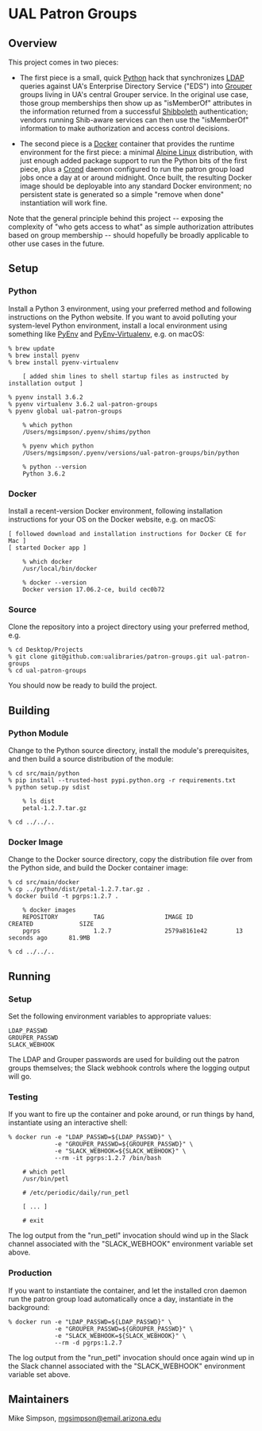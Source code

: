 # UAL Patron Groups

## Overview

This project comes in two pieces:

*   The first piece is a small, quick [Python][python] hack that synchronizes [LDAP][ldap]
    queries against UA's Enterprise Directory Service ("EDS") into [Grouper][grouper] groups
    living in UA's central Grouper service.  In the original use case, those group memberships
    then show up as "isMemberOf" attributes in the information returned from a successful 
    [Shibboleth][shibboleth] authentication; vendors running Shib-aware services can then 
    use the "isMemberOf" information to make authorization and access control decisions.

*   The second piece is a [Docker][docker] container that provides the runtime environment
    for the first piece: a minimal [Alpine Linux][alpine] distribution, with just enough
    added package support to run the Python bits of the first piece, plus a [Crond][crond]
    daemon configured to run the patron group load jobs once a day at or around midnight. 
    Once built, the resulting Docker image should be deployable into any standard Docker
    environment; no persistent state is generated so a simple "remove when done"
    instantiation will work fine.

Note that the general principle behind this project -- exposing the complexity of "who gets 
access to what" as simple authorization attributes based on group membership -- should hopefully
be broadly applicable to other use cases in the future.

## Setup

### Python
    
Install a Python 3 environment, using your preferred method and following instructions
on the Python website. If you want to avoid polluting your system-level Python environment,
install a local environment using something like [PyEnv][pyenv] and 
[PyEnv-Virtualenv][pyenv-virtualenv], e.g. on macOS:

    % brew update
    % brew install pyenv
    % brew install pyenv-virtualenv
    
        [ added shim lines to shell startup files as instructed by installation output ]
        
	% pyenv install 3.6.2
    % pyenv virtualenv 3.6.2 ual-patron-groups
    % pyenv global ual-patron-groups
    
        % which python
        /Users/mgsimpson/.pyenv/shims/python

        % pyenv which python
        /Users/mgsimpson/.pyenv/versions/ual-patron-groups/bin/python

        % python --version
        Python 3.6.2

### Docker

Install a recent-version Docker environment, following installation instructions for your
OS on the Docker website, e.g. on macOS:

    [ followed download and installation instructions for Docker CE for Mac ]
    [ started Docker app ]
    
        % which docker
        /usr/local/bin/docker
        
        % docker --version
        Docker version 17.06.2-ce, build cec0b72

### Source

Clone the repository into a project directory using your preferred method, e.g.

    % cd Desktop/Projects
    % git clone git@github.com:ualibraries/patron-groups.git ual-patron-groups
    % cd ual-patron-groups

You should now be ready to build the project.

## Building

### Python Module

Change to the Python source directory, install the module's prerequisites, and then
build a source distribution of the module:

    % cd src/main/python
    % pip install --trusted-host pypi.python.org -r requirements.txt
    % python setup.py sdist
    
        % ls dist
        petal-1.2.7.tar.gz
        
    % cd ../../..
    
### Docker Image

Change to the Docker source directory, copy the distribution file over from the Python
side, and build the Docker container image:

    % cd src/main/docker
    % cp ../python/dist/petal-1.2.7.tar.gz .
    % docker build -t pgrps:1.2.7 .
    
        % docker images
        REPOSITORY          TAG                 IMAGE ID            CREATED             SIZE
        pgrps               1.2.7               2579a8161e42        13 seconds ago      81.9MB
        
    % cd ../../..
    
## Running

### Setup

Set the following environment variables to appropriate values:

    LDAP_PASSWD
    GROUPER_PASSWD
    SLACK_WEBHOOK

The LDAP and Grouper passwords are used for building out the patron groups themselves;
the Slack webhook controls where the logging output will go.
    
### Testing

If you want to fire up the container and poke around, or run things by hand, 
instantiate using an interactive shell:

    % docker run -e "LDAP_PASSWD=${LDAP_PASSWD}" \
                 -e "GROUPER_PASSWD=${GROUPER_PASSWD}" \
                 -e "SLACK_WEBHOOK=${SLACK_WEBHOOK}" \
                 --rm -it pgrps:1.2.7 /bin/bash

        # which petl
        /usr/bin/petl
        
        # /etc/periodic/daily/run_petl
        
        [ ... ]
        
        # exit

The log output from the "run_petl" invocation should wind up in the Slack channel
associated with the "SLACK_WEBHOOK" environment variable set above.

### Production

If you want to instantiate the container, and let the installed cron daemon
run the patron group load automatically once a day, instantiate in the background:

    % docker run -e "LDAP_PASSWD=${LDAP_PASSWD}" \
                 -e "GROUPER_PASSWD=${GROUPER_PASSWD}" \
                 -e "SLACK_WEBHOOK=${SLACK_WEBHOOK}" \
                 --rm -d pgrps:1.2.7

The log output from the "run_petl" invocation should once again wind up in the 
Slack channel associated with the "SLACK_WEBHOOK" environment variable set above.

## Maintainers

Mike Simpson, mgsimpson@email.arizona.edu




[python]: https://www.python.org/
[ldap]: https://en.wikipedia.org/wiki/Lightweight_Directory_Access_Protocol
[grouper]: https://www.internet2.edu/products-services/trust-identity/grouper/
[shibboleth]: https://shibboleth.net/
[docker]: https://www.docker.com/
[alpine]: https://alpinelinux.org/
[crond]: https://en.wikipedia.org/wiki/Cron
[gradle]: https://gradle.org/
[homebrew]: https://brew.sh/
[pyenv]: https://github.com/pyenv/pyenv
[pyenv-virtualenv]: https://github.com/pyenv/pyenv-virtualenv

